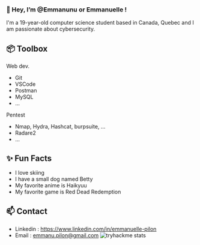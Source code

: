 ### 👋 Hey, I’m @Emmanunu or Emmanuelle !

  I'm a 19-year-old computer science student based in Canada, Quebec and I am passionate about cybersecurity.

## 📦 Toolbox
Web dev.
  - Git
  - VSCode
  - Postman
  - MySQL
  - ...

Pentest
  - Nmap, Hydra, Hashcat, burpsuite, ...
  - Radare2
  - ...
    
## ✨ Fun Facts 
  - I love skiing
  - I have a small dog named Betty
  - My favorite anime is Haikyuu
  - My favorite game is Red Dead Redemption

## 📫 Contact
  - Linkedin : https://www.linkedin.com/in/emmanuelle-pilon
  - Email : emmanu.pilon@gmail.com
![tryhackme stats](https://raw.githubusercontent.com/EMM0/EMM0/master/assets/thm_propic.png)
<!---
Emmanunu/Emmanunu is a ✨ special ✨ repository because its `README.md` (this file) appears on your GitHub profile.
You can click the Preview link to take a look at your changes.
--->
